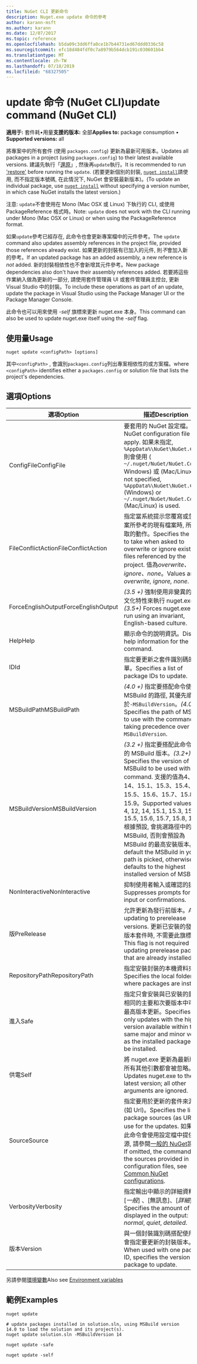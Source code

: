 ```yaml
---
title: NuGet CLI 更新命令
description: Nuget.exe update 命令的參考
author: karann-msft
ms.author: karann
ms.date: 12/07/2017
ms.topic: reference
ms.openlocfilehash: b5da09c3dd6ffa0ce1b7b44731ed67ddd0336c58
ms.sourcegitcommit: efc18d484fdf0c7a8979b564dcb191c030601bb4
ms.translationtype: MT
ms.contentlocale: zh-TW
ms.lasthandoff: 07/18/2019
ms.locfileid: "68327505"
---
```

# <a name="update-command-nuget-cli"></a><span data-ttu-id="afe9e-103">update 命令 (NuGet CLI)</span><span class="sxs-lookup"><span data-stu-id="afe9e-103">update command (NuGet CLI)</span></span>

<span data-ttu-id="afe9e-104">**適用于:** 套件耗&bullet;用量**支援的版本:** 全部</span><span class="sxs-lookup"><span data-stu-id="afe9e-104">**Applies to:** package consumption &bullet; **Supported versions:** all</span></span>

<span data-ttu-id="afe9e-105">將專案中的所有套件 (使用 `packages.config`) 更新為最新可用版本。</span><span class="sxs-lookup"><span data-stu-id="afe9e-105">Updates all packages in a project (using `packages.config`) to their latest available versions.</span></span> <span data-ttu-id="afe9e-106">建議先執行「[還原](cli-ref-restore.md)」, 然後再`update`執行。</span><span class="sxs-lookup"><span data-stu-id="afe9e-106">It is recommended to run ['restore'](cli-ref-restore.md) before running the `update`.</span></span> <span data-ttu-id="afe9e-107">(若要更新個別的封裝, [`nuget install`](cli-ref-install.md)請使用, 而不指定版本號碼, 在此情況下, NuGet 會安裝最新版本)。</span><span class="sxs-lookup"><span data-stu-id="afe9e-107">(To update an individual package, use [`nuget install`](cli-ref-install.md) without specifying a version number, in which case NuGet installs the latest version.)</span></span>

<span data-ttu-id="afe9e-108">注意: `update`不會使用在 Mono (Mac OSX 或 Linux) 下執行的 CLI, 或使用 PackageReference 格式時。</span><span class="sxs-lookup"><span data-stu-id="afe9e-108">Note: `update` does not work with the CLI running under Mono (Mac OSX or Linux) or when using the PackageReference format.</span></span>

<span data-ttu-id="afe9e-109">如果`update`參考已經存在, 此命令也會更新專案檔中的元件參考。</span><span class="sxs-lookup"><span data-stu-id="afe9e-109">The `update` command also updates assembly references in the project file, provided those references already exist.</span></span> <span data-ttu-id="afe9e-110">如果更新的封裝有已加入的元件, 則*不*會加入新的參考。</span><span class="sxs-lookup"><span data-stu-id="afe9e-110">If an updated package has an added assembly, a new reference is *not* added.</span></span> <span data-ttu-id="afe9e-111">新的封裝相依性也不會新增其元件參考。</span><span class="sxs-lookup"><span data-stu-id="afe9e-111">New package dependencies also don't have their assembly references added.</span></span> <span data-ttu-id="afe9e-112">若要將這些作業納入做為更新的一部分, 請使用套件管理員 UI 或套件管理員主控台, 更新 Visual Studio 中的封裝。</span><span class="sxs-lookup"><span data-stu-id="afe9e-112">To include these operations as part of an update, update the package in Visual Studio using the Package Manager UI or the Package Manager Console.</span></span>

<span data-ttu-id="afe9e-113">此命令也可以用來使用 *-self* 旗標來更新 nuget.exe 本身。</span><span class="sxs-lookup"><span data-stu-id="afe9e-113">This command can also be used to update nuget.exe itself using the *-self* flag.</span></span>

## <a name="usage"></a><span data-ttu-id="afe9e-114">使用量</span><span class="sxs-lookup"><span data-stu-id="afe9e-114">Usage</span></span>

```cli
nuget update <configPath> [options]
```

<span data-ttu-id="afe9e-115">其中`<configPath>` , 會識別`packages.config`列出專案相依性的或方案檔。</span><span class="sxs-lookup"><span data-stu-id="afe9e-115">where `<configPath>` identifies either a `packages.config` or solution file that lists the project's dependencies.</span></span>

## <a name="options"></a><span data-ttu-id="afe9e-116">選項</span><span class="sxs-lookup"><span data-stu-id="afe9e-116">Options</span></span>

| <span data-ttu-id="afe9e-117">選項</span><span class="sxs-lookup"><span data-stu-id="afe9e-117">Option</span></span> | <span data-ttu-id="afe9e-118">描述</span><span class="sxs-lookup"><span data-stu-id="afe9e-118">Description</span></span> |
| --- | --- |
| <span data-ttu-id="afe9e-119">ConfigFile</span><span class="sxs-lookup"><span data-stu-id="afe9e-119">ConfigFile</span></span> | <span data-ttu-id="afe9e-120">要套用的 NuGet 設定檔。</span><span class="sxs-lookup"><span data-stu-id="afe9e-120">The NuGet configuration file to apply.</span></span> <span data-ttu-id="afe9e-121">如果未指定, `%AppData%\NuGet\NuGet.Config`則會使用 ( `~/.nuget/NuGet/NuGet.Config` Windows) 或 (Mac/Linux)。</span><span class="sxs-lookup"><span data-stu-id="afe9e-121">If not specified, `%AppData%\NuGet\NuGet.Config` (Windows) or `~/.nuget/NuGet/NuGet.Config` (Mac/Linux) is used.</span></span>|
| <span data-ttu-id="afe9e-122">FileConflictAction</span><span class="sxs-lookup"><span data-stu-id="afe9e-122">FileConflictAction</span></span> | <span data-ttu-id="afe9e-123">指定當系統提示您覆寫或忽略專案所參考的現有檔案時, 所要採取的動作。</span><span class="sxs-lookup"><span data-stu-id="afe9e-123">Specifies the action to take when asked to overwrite or ignore existing files referenced by the project.</span></span> <span data-ttu-id="afe9e-124">值為*overwrite、ignore、none*。</span><span class="sxs-lookup"><span data-stu-id="afe9e-124">Values are *overwrite, ignore, none*.</span></span> |
| <span data-ttu-id="afe9e-125">ForceEnglishOutput</span><span class="sxs-lookup"><span data-stu-id="afe9e-125">ForceEnglishOutput</span></span> | <span data-ttu-id="afe9e-126">*(3.5 +)* 強制使用非變異的英文文化特性來執行 nuget.exe。</span><span class="sxs-lookup"><span data-stu-id="afe9e-126">*(3.5+)* Forces nuget.exe to run using an invariant, English-based culture.</span></span> |
| <span data-ttu-id="afe9e-127">Help</span><span class="sxs-lookup"><span data-stu-id="afe9e-127">Help</span></span> | <span data-ttu-id="afe9e-128">顯示命令的說明資訊。</span><span class="sxs-lookup"><span data-stu-id="afe9e-128">Displays help information for the command.</span></span> |
| <span data-ttu-id="afe9e-129">ID</span><span class="sxs-lookup"><span data-stu-id="afe9e-129">Id</span></span> | <span data-ttu-id="afe9e-130">指定要更新之套件識別碼的清單。</span><span class="sxs-lookup"><span data-stu-id="afe9e-130">Specifies a list of package IDs to update.</span></span> |
| <span data-ttu-id="afe9e-131">MSBuildPath</span><span class="sxs-lookup"><span data-stu-id="afe9e-131">MSBuildPath</span></span> | <span data-ttu-id="afe9e-132">*(4.0 +)* 指定要搭配命令使用之 MSBuild 的路徑, 其優先順序高於`-MSBuildVersion`。</span><span class="sxs-lookup"><span data-stu-id="afe9e-132">*(4.0+)* Specifies the path of MSBuild to use with the command, taking precedence over `-MSBuildVersion`.</span></span> |
| <span data-ttu-id="afe9e-133">MSBuildVersion</span><span class="sxs-lookup"><span data-stu-id="afe9e-133">MSBuildVersion</span></span> | <span data-ttu-id="afe9e-134">*(3.2 +)* 指定要搭配此命令使用的 MSBuild 版本。</span><span class="sxs-lookup"><span data-stu-id="afe9e-134">*(3.2+)* Specifies the version of MSBuild to be used with this command.</span></span> <span data-ttu-id="afe9e-135">支援的值為4、12、14、15.1、15.3、15.4、15.5、15.6、15.7、15.8、15.9。</span><span class="sxs-lookup"><span data-stu-id="afe9e-135">Supported values are 4, 12, 14, 15.1, 15.3, 15.4, 15.5, 15.6, 15.7, 15.8, 15.9.</span></span> <span data-ttu-id="afe9e-136">根據預設, 會挑選路徑中的 MSBuild, 否則會預設為 MSBuild 的最高安裝版本。</span><span class="sxs-lookup"><span data-stu-id="afe9e-136">By default the MSBuild in your path is picked, otherwise it defaults to the highest installed version of MSBuild.</span></span> |
| <span data-ttu-id="afe9e-137">NonInteractive</span><span class="sxs-lookup"><span data-stu-id="afe9e-137">NonInteractive</span></span> | <span data-ttu-id="afe9e-138">抑制使用者輸入或確認的提示。</span><span class="sxs-lookup"><span data-stu-id="afe9e-138">Suppresses prompts for user input or confirmations.</span></span> |
| <span data-ttu-id="afe9e-139">版</span><span class="sxs-lookup"><span data-stu-id="afe9e-139">PreRelease</span></span> | <span data-ttu-id="afe9e-140">允許更新為發行前版本。</span><span class="sxs-lookup"><span data-stu-id="afe9e-140">Allows updating to prerelease versions.</span></span> <span data-ttu-id="afe9e-141">更新已安裝的發行前版本套件時, 不需要此旗標。</span><span class="sxs-lookup"><span data-stu-id="afe9e-141">This flag is not required when updating prerelease packages that are already installed.</span></span> |
| <span data-ttu-id="afe9e-142">RepositoryPath</span><span class="sxs-lookup"><span data-stu-id="afe9e-142">RepositoryPath</span></span> | <span data-ttu-id="afe9e-143">指定安裝封裝的本機資料夾。</span><span class="sxs-lookup"><span data-stu-id="afe9e-143">Specifies the local folder where packages are installed.</span></span> |
| <span data-ttu-id="afe9e-144">進入</span><span class="sxs-lookup"><span data-stu-id="afe9e-144">Safe</span></span> | <span data-ttu-id="afe9e-145">指定只會安裝與已安裝的封裝在相同的主要和次要版本中可用的最高版本更新。</span><span class="sxs-lookup"><span data-stu-id="afe9e-145">Specifies that only updates with the highest version available within the same major and minor version as the installed package will be installed.</span></span> |
| <span data-ttu-id="afe9e-146">供電</span><span class="sxs-lookup"><span data-stu-id="afe9e-146">Self</span></span> | <span data-ttu-id="afe9e-147">將 nuget.exe 更新為最新版本;所有其他引數都會被忽略。</span><span class="sxs-lookup"><span data-stu-id="afe9e-147">Updates nuget.exe to the latest version; all other arguments are ignored.</span></span> |
| <span data-ttu-id="afe9e-148">Source</span><span class="sxs-lookup"><span data-stu-id="afe9e-148">Source</span></span> | <span data-ttu-id="afe9e-149">指定要用於更新的套件來源清單 (如 Url)。</span><span class="sxs-lookup"><span data-stu-id="afe9e-149">Specifies the list of package sources (as URLs) to use for the updates.</span></span> <span data-ttu-id="afe9e-150">如果省略, 此命令會使用設定檔中提供的來源, 請參閱[一般的 NuGet](../../consume-packages/configuring-nuget-behavior.md)設定。</span><span class="sxs-lookup"><span data-stu-id="afe9e-150">If omitted, the command uses the sources provided in configuration files, see [Common NuGet configurations](../../consume-packages/configuring-nuget-behavior.md).</span></span> |
| <span data-ttu-id="afe9e-151">Verbosity</span><span class="sxs-lookup"><span data-stu-id="afe9e-151">Verbosity</span></span> | <span data-ttu-id="afe9e-152">指定輸出中顯示的詳細資料量: [*一般*] 、[無訊息]、[*詳細*]。</span><span class="sxs-lookup"><span data-stu-id="afe9e-152">Specifies the amount of detail displayed in the output: *normal*, *quiet*, *detailed*.</span></span> |
| <span data-ttu-id="afe9e-153">版本</span><span class="sxs-lookup"><span data-stu-id="afe9e-153">Version</span></span> | <span data-ttu-id="afe9e-154">與一個封裝識別碼搭配使用時, 會指定要更新的封裝版本。</span><span class="sxs-lookup"><span data-stu-id="afe9e-154">When used with one package ID, specifies the version of the package to update.</span></span> |

<span data-ttu-id="afe9e-155">另請參閱[環境變數](cli-ref-environment-variables.md)</span><span class="sxs-lookup"><span data-stu-id="afe9e-155">Also see [Environment variables](cli-ref-environment-variables.md)</span></span>

## <a name="examples"></a><span data-ttu-id="afe9e-156">範例</span><span class="sxs-lookup"><span data-stu-id="afe9e-156">Examples</span></span>

```cli
nuget update

# update packages installed in solution.sln, using MSBuild version 14.0 to load the solution and its project(s).
nuget update solution.sln -MSBuildVersion 14

nuget update -safe

nuget update -self
```

